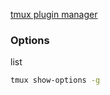 [tmux plugin manager](https://github.com/tmux-plugins/tpm)

### Options

list
```sh
tmux show-options -g
```